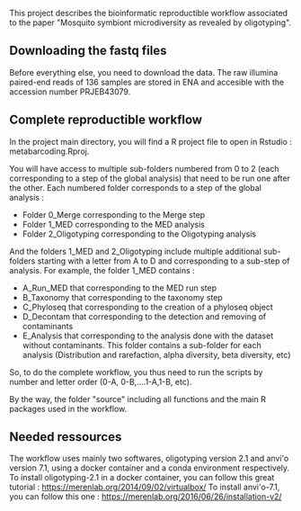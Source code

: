 This project describes the bioinformatic reproductible workflow associated to the paper "Mosquito symbiont microdiversity as revealed by oligotyping". 

## Downloading the fastq files
Before everything else, you need to download the data. 
The raw illumina paired-end reads of 136 samples are stored in ENA and accesible with the accession number PRJEB43079. 

## Complete reproductible workflow

In the project main directory, you will find a R project file to open in Rstudio : metabarcoding.Rproj. 

You will have access to multiple sub-folders numbered from 0 to 2 (each corresponding to a step of the global analysis) that need to be run one after the other. Each numbered folder corresponds to a step of the global analysis : 
- Folder 0_Merge corresponding to the Merge step
- Folder 1_MED corresponding to the MED analysis
- Folder 2_Oligotyping corresponding to the Oligotyping analysis

And the folders 1_MED and 2_Oligotyping include multiple additional sub-folders starting with a letter from A to D and corresponding to a sub-step of analysis. 
For example, the folder 1_MED contains : 
- A_Run_MED that corresponding to the MED run step
- B_Taxonomy that corresponding to the taxonomy step
- C_Phyloseq that corresponding to the creation of a phyloseq object
- D_Decontam that corresponding to the detection and removing of contaminants
- E_Analysis that corresponding to the analysis done with the dataset without contaminants. This folder contains a sub-folder for each analysis (Distribution and rarefaction, alpha diversity, beta diversity, etc)

So, to do the complete workflow, you thus need to run the scripts by number and letter order (0-A, 0-B,....1-A,1-B, etc).

By the way, the folder "source" including all functions and the main R packages used in the workflow. 

## Needed ressources
The workflow uses mainly two softwares, oligotyping version 2.1 and anvi'o version 7.1, using a docker container and a conda environment respectively. 
To install oligotyping-2.1 in a docker container, you can follow this great tutorial : https://merenlab.org/2014/09/02/virtualbox/
To install anvi'o-7.1, you can follow this one : https://merenlab.org/2016/06/26/installation-v2/




